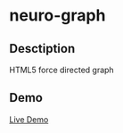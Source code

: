 neuro-graph
===========

## Desctiption
HTML5 force directed graph

## Demo
[Live Demo](http://zerokilobytes.github.io/neuro-graph)

